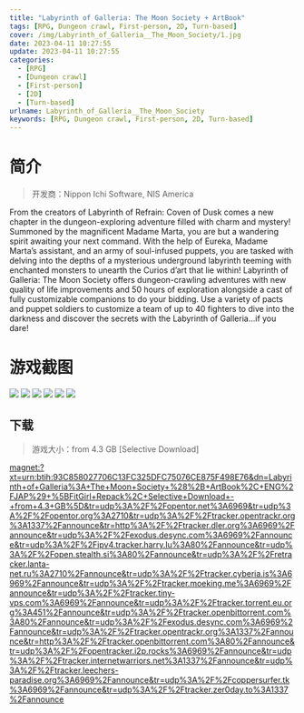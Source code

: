 ```yaml
---
title: "Labyrinth of Galleria: The Moon Society + ArtBook"
tags: [RPG, Dungeon crawl, First-person, 2D, Turn-based]
cover: /img/Labyrinth_of_Galleria__The_Moon_Society/1.jpg
date: 2023-04-11 10:27:55
update: 2023-04-11 10:27:55
categories: 
  - [RPG]
  - [Dungeon crawl]
  - [First-person]
  - [2D]
  - [Turn-based]
urlname: Labyrinth_of_Galleria__The_Moon_Society
keywords: [RPG, Dungeon crawl, First-person, 2D, Turn-based]
---
```

# 简介

> 开发商：Nippon Ichi Software, NIS America

From the creators of Labyrinth of Refrain: Coven of Dusk comes a new chapter in the dungeon-exploring adventure filled with charm and mystery! Summoned by the magnificent Madame Marta, you are but a wandering spirit awaiting your next command. With the help of Eureka, Madame Marta’s assistant, and an army of soul-infused puppets, you are tasked with delving into the depths of a mysterious underground labyrinth teeming with enchanted monsters to unearth the Curios d’art that lie within!
Labyrinth of Galleria: The Moon Society offers dungeon-crawling adventures with new quality of life improvements and 50 hours of exploration alongside a cast of fully customizable companions to do your bidding. Use a variety of pacts and puppet soldiers to customize a team of up to 40 fighters to dive into the darkness and discover the secrets with the Labyrinth of Galleria…if you dare!

# 游戏截图

![](/img/Labyrinth_of_Galleria__The_Moon_Society/2.jpg)
![](/img/Labyrinth_of_Galleria__The_Moon_Society/3.jpg)
![](/img/Labyrinth_of_Galleria__The_Moon_Society/4.jpg)
![](/img/Labyrinth_of_Galleria__The_Moon_Society/5.jpg)
![](/img/Labyrinth_of_Galleria__The_Moon_Society/6.jpg)
![](/img/Labyrinth_of_Galleria__The_Moon_Society/7.jpg)


## 下载

> 游戏大小：from 4.3 GB [Selective Download]

[magnet:?xt=urn:btih:93C858027706C13FC325DFC75076CE875F498E76&amp;dn=Labyrinth+of+Galleria%3A+The+Moon+Society+%28%2B+ArtBook%2C+ENG%2FJAP%29+%5BFitGirl+Repack%2C+Selective+Download+-+from+4.3+GB%5D&amp;tr=udp%3A%2F%2Fopentor.net%3A6969&amp;tr=udp%3A%2F%2Fopentor.org%3A2710&amp;tr=udp%3A%2F%2Ftracker.opentrackr.org%3A1337%2Fannounce&amp;tr=http%3A%2F%2Ftracker.dler.org%3A6969%2Fannounce&amp;tr=udp%3A%2F%2Fexodus.desync.com%3A6969%2Fannounce&amp;tr=udp%3A%2F%2Fipv4.tracker.harry.lu%3A80%2Fannounce&amp;tr=udp%3A%2F%2Fopen.stealth.si%3A80%2Fannounce&amp;tr=udp%3A%2F%2Fretracker.lanta-net.ru%3A2710%2Fannounce&amp;tr=udp%3A%2F%2Ftracker.cyberia.is%3A6969%2Fannounce&amp;tr=udp%3A%2F%2Ftracker.moeking.me%3A6969%2Fannounce&amp;tr=udp%3A%2F%2Ftracker.tiny-vps.com%3A6969%2Fannounce&amp;tr=udp%3A%2F%2Ftracker.torrent.eu.org%3A451%2Fannounce&amp;tr=udp%3A%2F%2Ftracker.openbittorrent.com%3A80%2Fannounce&amp;tr=udp%3A%2F%2Fexodus.desync.com%3A6969%2Fannounce&amp;tr=udp%3A%2F%2Ftracker.opentrackr.org%3A1337%2Fannounce&amp;tr=http%3A%2F%2Ftracker.openbittorrent.com%3A80%2Fannounce&amp;tr=udp%3A%2F%2Fopentracker.i2p.rocks%3A6969%2Fannounce&amp;tr=udp%3A%2F%2Ftracker.internetwarriors.net%3A1337%2Fannounce&amp;tr=udp%3A%2F%2Ftracker.leechers-paradise.org%3A6969%2Fannounce&amp;tr=udp%3A%2F%2Fcoppersurfer.tk%3A6969%2Fannounce&amp;tr=udp%3A%2F%2Ftracker.zer0day.to%3A1337%2Fannounce](magnet:?xt=urn:btih:93C858027706C13FC325DFC75076CE875F498E76&amp;dn=Labyrinth+of+Galleria%3A+The+Moon+Society+%28%2B+ArtBook%2C+ENG%2FJAP%29+%5BFitGirl+Repack%2C+Selective+Download+-+from+4.3+GB%5D&amp;tr=udp%3A%2F%2Fopentor.net%3A6969&amp;tr=udp%3A%2F%2Fopentor.org%3A2710&amp;tr=udp%3A%2F%2Ftracker.opentrackr.org%3A1337%2Fannounce&amp;tr=http%3A%2F%2Ftracker.dler.org%3A6969%2Fannounce&amp;tr=udp%3A%2F%2Fexodus.desync.com%3A6969%2Fannounce&amp;tr=udp%3A%2F%2Fipv4.tracker.harry.lu%3A80%2Fannounce&amp;tr=udp%3A%2F%2Fopen.stealth.si%3A80%2Fannounce&amp;tr=udp%3A%2F%2Fretracker.lanta-net.ru%3A2710%2Fannounce&amp;tr=udp%3A%2F%2Ftracker.cyberia.is%3A6969%2Fannounce&amp;tr=udp%3A%2F%2Ftracker.moeking.me%3A6969%2Fannounce&amp;tr=udp%3A%2F%2Ftracker.tiny-vps.com%3A6969%2Fannounce&amp;tr=udp%3A%2F%2Ftracker.torrent.eu.org%3A451%2Fannounce&amp;tr=udp%3A%2F%2Ftracker.openbittorrent.com%3A80%2Fannounce&amp;tr=udp%3A%2F%2Fexodus.desync.com%3A6969%2Fannounce&amp;tr=udp%3A%2F%2Ftracker.opentrackr.org%3A1337%2Fannounce&amp;tr=http%3A%2F%2Ftracker.openbittorrent.com%3A80%2Fannounce&amp;tr=udp%3A%2F%2Fopentracker.i2p.rocks%3A6969%2Fannounce&amp;tr=udp%3A%2F%2Ftracker.internetwarriors.net%3A1337%2Fannounce&amp;tr=udp%3A%2F%2Ftracker.leechers-paradise.org%3A6969%2Fannounce&amp;tr=udp%3A%2F%2Fcoppersurfer.tk%3A6969%2Fannounce&amp;tr=udp%3A%2F%2Ftracker.zer0day.to%3A1337%2Fannounce)